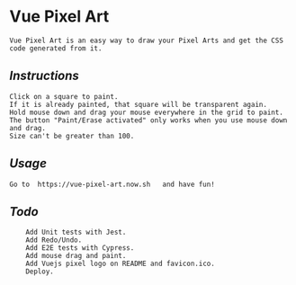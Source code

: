 #  **Vue Pixel Art**
    Vue Pixel Art is an easy way to draw your Pixel Arts and get the CSS code generated from it. 

## ***Instructions***
    Click on a square to paint.
    If it is already painted, that square will be transparent again.
    Hold mouse down and drag your mouse everywhere in the grid to paint.
    The button "Paint/Erase activated" only works when you use mouse down and drag.
    Size can't be greater than 100.

## ***Usage***
    Go to  https://vue-pixel-art.now.sh   and have fun!

## ***Todo***

        Add Unit tests with Jest.
        Add Redo/Undo.
        Add E2E tests with Cypress.
        Add mouse drag and paint.
        Add Vuejs pixel logo on README and favicon.ico.
        Deploy.

